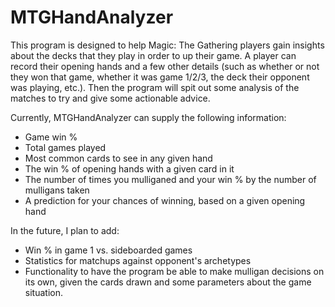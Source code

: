 # MTGHandAnalyzer
This program is designed to help Magic: The Gathering players gain insights about the decks that they play in order to up their game. A player can record their opening hands and a few other details (such as whether or not they won that game, whether it was game 1/2/3, the deck their opponent was playing, etc.). Then the program will spit out some analysis of the matches to try and give some actionable advice.

Currently, MTGHandAnalyzer can supply the following information:
- Game win %
- Total games played
- Most common cards to see in any given hand
- The win % of opening hands with a given card in it
- The number of times you mulliganed and your win % by the number of mulligans taken
- A prediction for your chances of winning, based on a given opening hand

In the future, I plan to add:
- Win % in game 1 vs. sideboarded games
- Statistics for matchups against opponent's archetypes
- Functionality to have the program be able to make mulligan decisions on its own, given the cards drawn and some parameters about the game situation.
